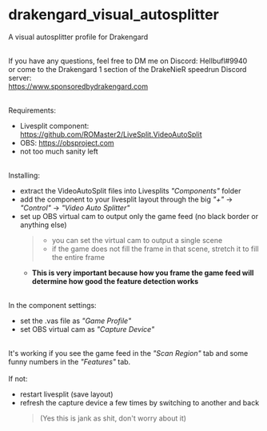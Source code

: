 # drakengard_visual_autosplitter
A visual autosplitter profile for Drakengard

\
If you have any questions, feel free to DM me on Discord: Hellbufl#9940 \
or come to the Drakengard 1 section of the DrakeNieR speedrun Discord server: \
https://www.sponsoredbydrakengard.com

\
Requirements:
- Livesplit component: https://github.com/ROMaster2/LiveSplit.VideoAutoSplit
- OBS: https://obsproject.com
- not too much sanity left

\
Installing:
- extract the VideoAutoSplit files into Livesplits *"Components"* folder
- add the component to your livesplit layout through the big *"+"* -> *"Control"* -> *"Video Auto Splitter"*
- set up OBS virtual cam to output only the game feed (no black border or anything else)
  > - you can set the virtual cam to output a single scene
  > - if the game does not fill the frame in that scene, stretch it to fill the entire frame
  - **This is very important because how you frame the game feed will determine how good the feature detection works**

\
In the component settings:
- set the .vas file as *"Game Profile"*
- set OBS virtual cam as *"Capture Device"*

\
It's working if you see the game feed in the *"Scan Region"* tab and some funny numbers in the *"Features"* tab.\
\
If not:
- restart livesplit (save layout)
- refresh the capture device a few times by switching to another and back
  > (Yes this is jank as shit, don't worry about it)

